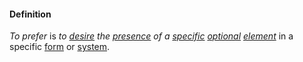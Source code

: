 #### Definition

*To prefer* is *to [desire](https://github.com/gcassel/Modular-Organization-Terminology/blob/master/terms/goal.md) the [presence](https://github.com/gcassel/Modular-Organization-Terminology/blob/master/terms/presence.md) of a [specific](https://github.com/gcassel/Modular-Organization-Terminology/blob/master/terms/specific.md) [optional](https://github.com/gcassel/Modular-Organization-Terminology/blob/master/terms/option.md) [element](https://github.com/gcassel/Modular-Organization-Terminology/blob/master/terms/element.md)* in a specific [form](https://github.com/gcassel/Modular-Organization-Terminology/blob/master/terms/form.md) or [system](https://github.com/gcassel/Modular-Organization-Terminology/blob/master/terms/system.md).

